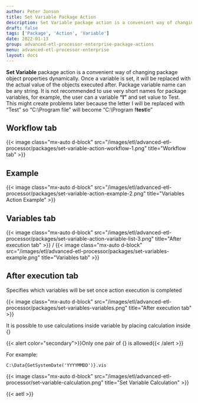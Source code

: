 ```yaml
---
author: Peter Jonson
title: Set Variable Package Action
description: Set Variable package action is a convenient way of changing package object properties dynamically
draft: false
tags: ['Package', 'Action', 'Variable']
date: 2022-01-13
group: advanced-etl-processor-enterprise-package-actions
menu: advanced-etl-processor-enterprise
layout: docs
---
```


**Set Variable** package action is a convenient way of changing package object properties dynamically. Once a variable is set, it will be replaced with the actual value of the objects executed after. Package variable name can be any string. It is not recommended to use very short names for package variables, for example, the user can a variable **“I”** and set value to Test. This might create problems later because the letter I will be replaced with “Test” so “C:\Program file” will become “C:\Program f**test**le”

## Workflow tab

{{< image class="mx-auto d-block"  src="/images/etl/advanced-etl-processor/packages/set-variable-action-workflow-1.png" title="Workflow tab" >}}

## Example

{{< image class="mx-auto d-block"  src="/images/etl/advanced-etl-processor/packages/set-variable-action-example-2.png" title="Variables Action Example" >}}

## Variables tab

{{< image class="mx-auto d-block"  src="/images/etl/advanced-etl-processor/packages/set-variable-action-variable-list-3.png" title="After execution tab" >}}
/
{{< image class="mx-auto d-block"  src="/images/etl/advanced-etl-processor/packages/set-variables-example.png" title="Variables tab" >}}

## After execution tab

Specifies which variables will be set once action execution is completed

{{< image class="mx-auto d-block"  src="/images/etl/advanced-etl-processor/packages/set-variables-variables.png" title="After execution tab" >}}

It is possible to use calculations inside variable by placing calculation inside {}

{{< alert color="secondary">}}Only one pair of {} is allowed{{< /alert >}}

For example:

```
C:\Data{GetSystemDate('YYYYMMDD')}.vis
```

{{< image class="mx-auto d-block"  src="/images/etl/advanced-etl-processor/set-variable-calculation.png" title="Set Variable Calculation" >}}

{{< aetl >}}
